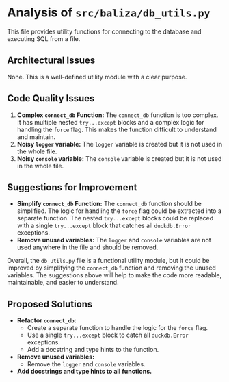 # Analysis of `src/baliza/db_utils.py`

This file provides utility functions for connecting to the database and executing SQL from a file.

## Architectural Issues

None. This is a well-defined utility module with a clear purpose.

## Code Quality Issues

1.  **Complex `connect_db` Function:** The `connect_db` function is too complex. It has multiple nested `try...except` blocks and a complex logic for handling the `force` flag. This makes the function difficult to understand and maintain.
2.  **Noisy `logger` variable:** The `logger` variable is created but it is not used in the whole file.
3.  **Noisy `console` variable:** The `console` variable is created but it is not used in the whole file.

## Suggestions for Improvement

*   **Simplify `connect_db` Function:** The `connect_db` function should be simplified. The logic for handling the `force` flag could be extracted into a separate function. The nested `try...except` blocks could be replaced with a single `try...except` block that catches all `duckdb.Error` exceptions.
*   **Remove unused variables:** The `logger` and `console` variables are not used anywhere in the file and should be removed.

Overall, the `db_utils.py` file is a functional utility module, but it could be improved by simplifying the `connect_db` function and removing the unused variables. The suggestions above will help to make the code more readable, maintainable, and easier to understand.

## Proposed Solutions

*   **Refactor `connect_db`:**
    *   Create a separate function to handle the logic for the `force` flag.
    *   Use a single `try...except` block to catch all `duckdb.Error` exceptions.
    *   Add a docstring and type hints to the function.
*   **Remove unused variables:**
    *   Remove the `logger` and `console` variables.
*   **Add docstrings and type hints to all functions.**
